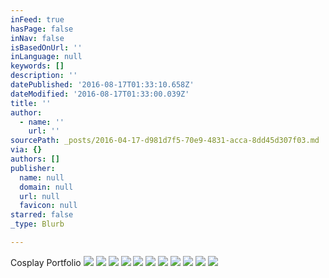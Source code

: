 ```yaml
---
inFeed: true
hasPage: false
inNav: false
isBasedOnUrl: ''
inLanguage: null
keywords: []
description: ''
datePublished: '2016-08-17T01:33:10.658Z'
dateModified: '2016-08-17T01:33:00.039Z'
title: ''
author:
  - name: ''
    url: ''
sourcePath: _posts/2016-04-17-d981d7f5-70e9-4831-acca-8dd45d307f03.md
via: {}
authors: []
publisher:
  name: null
  domain: null
  url: null
  favicon: null
starred: false
_type: Blurb

---
```

Cosplay Portfolio
![](https://s3-us-west-2.amazonaws.com/the-grid-img/p/2546c9ce6c857103734b670fe814cfede3cc5dfc.jpg)
![](https://s3-us-west-2.amazonaws.com/the-grid-img/p/b56fb0418f4abcf07ae9fcb4f43e43cb7c663a7b.jpg)
![](https://s3-us-west-2.amazonaws.com/the-grid-img/p/d9f224a6b45fd1fda790c07032ed5e94ed1c8f59.jpg)
![](https://s3-us-west-2.amazonaws.com/the-grid-img/p/fdd0f622ad1b10ab7e751c4946e733a317773991.jpg)
![](https://s3-us-west-2.amazonaws.com/the-grid-img/p/64e57f93522bcc0973603fc885d3e614c932183b.jpg)
![](https://s3-us-west-2.amazonaws.com/the-grid-img/p/3211b257d1832e90e956384fe14b5ca26fb5385d.jpg)
![](https://s3-us-west-2.amazonaws.com/the-grid-img/p/9ee4bfe71ef6d7149590b225e5f932e18c3084f2.jpg)
![](https://s3-us-west-2.amazonaws.com/the-grid-img/p/da26b7f5af8e8b1afb13dbf8d8ff276898acc41d.jpg)
![](https://s3-us-west-2.amazonaws.com/the-grid-img/p/a8fb816b6ca24ef9c9896d1019e29c6426effd9d.jpg)
![](https://s3-us-west-2.amazonaws.com/the-grid-img/p/bd3573eb49175436af7f1b1451f88f2d2b588c78.jpg)
![](https://s3-us-west-2.amazonaws.com/the-grid-img/p/ce44eeaf714bff3526963da79197b097550bd3f2.jpg)